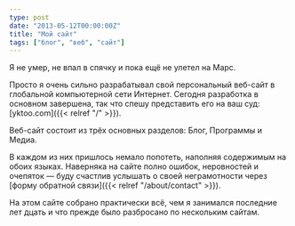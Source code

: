```yaml
---
type: post
date: "2013-05-12T00:00:00Z"
title: "Мой сайт"
tags: ["блог", "веб", "сайт"]
---
```


Я не умер, не впал в спячку и пока ещё не улетел на Марс.

Просто я очень сильно разрабатывал свой персональный веб-сайт в глобальной компьютерной сети Интернет. Сегодня разработка в основном завершена, так что спешу представить его на ваш суд: [yktoo.com]({{< relref "/" >}}).

Веб-сайт состоит из трёх основных разделов: Блог, Программы и Медиа.

В каждом из них пришлось немало попотеть, наполняя содержимым на обоих языках. Наверняка на сайте полно ошибок, неровностей и очепяток — буду счастлив услышать о своей неграмотности через [форму обратной связи]({{< relref "/about/contact" >}}).

На этом сайте собрано практически всё, чем я занимался последние лет дцать и что прежде было разбросано по нескольким сайтам.
